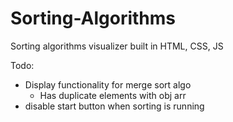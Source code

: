 # Sorting-Algorithms
Sorting algorithms visualizer built in HTML, CSS, JS


Todo:
- Display functionality for merge sort algo
    - Has duplicate elements with obj arr
- disable start button when sorting is running